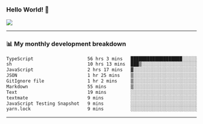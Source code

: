 ### Hello World! 👋

<a>
  <img align="center" src="https://github-readme-stats.vercel.app/api?username=megatunger&count_private=true&include_all_commits=true&bg_color=30,56CCF2,2F80ED&title_color=fff&text_color=fff" />
</a>

------
### 📊 My monthly development breakdown

<!--START_SECTION:waka-->

```txt
TypeScript                    56 hrs 3 mins   ███████████████████░░░░░░   76.15 %
sh                            10 hrs 13 mins  ███▒░░░░░░░░░░░░░░░░░░░░░   13.90 %
JavaScript                    2 hrs 17 mins   ▓░░░░░░░░░░░░░░░░░░░░░░░░   03.10 %
JSON                          1 hr 25 mins    ▒░░░░░░░░░░░░░░░░░░░░░░░░   01.93 %
GitIgnore file                1 hr 2 mins     ▒░░░░░░░░░░░░░░░░░░░░░░░░   01.42 %
Markdown                      55 mins         ▒░░░░░░░░░░░░░░░░░░░░░░░░   01.25 %
Text                          19 mins         ░░░░░░░░░░░░░░░░░░░░░░░░░   00.43 %
textmate                      9 mins          ░░░░░░░░░░░░░░░░░░░░░░░░░   00.23 %
JavaScript Testing Snapshot   9 mins          ░░░░░░░░░░░░░░░░░░░░░░░░░   00.22 %
yarn.lock                     9 mins          ░░░░░░░░░░░░░░░░░░░░░░░░░   00.22 %
```

<!--END_SECTION:waka-->

------
